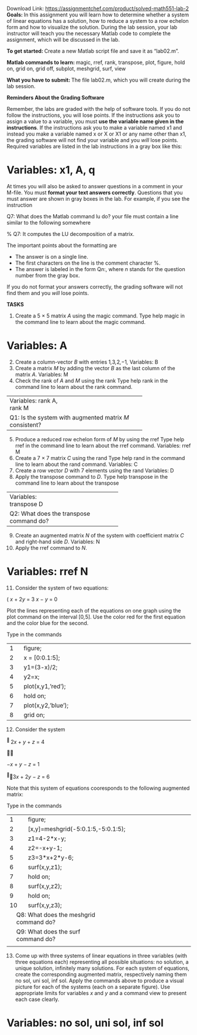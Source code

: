 Download Link: https://assignmentchef.com/product/solved-math551-lab-2
<br>
<strong>Goals: </strong>In this assignment you will learn how to determine whether a system of linear equations has a solution, how to reduce a system to a row echelon form and how to visualize the solution. During the lab session, your lab instructor will teach you the necessary Matlab code to complete the assignment, which will be discussed in the lab.

<strong>To get started: </strong>Create a new Matlab script file and save it as “lab02.m”.

<strong>Matlab commands to learn: </strong>magic, rref, rank, transpose, plot, figure, hold on, grid on, grid off, subplot, meshgrid, surf, view

<strong>What you have to submit: </strong>The file lab02.m, which you will create during the lab session.

<strong>Reminders About the Grading Software</strong>

Remember, the labs are graded with the help of software tools. If you do not follow the instructions, you will lose points. If the instructions ask you to assign a value to a variable, you must <strong>use the variable name given in the instructions</strong>. If the instructions ask you to make a variable named x1 and instead you make a variable named x or X or X1 or any name other than x1, the grading software will not find your variable and you <em>will </em>lose points. Required variables are listed in the lab instructions in a gray box like this:

<h1>Variables: x1, A, q</h1>

At times you will also be asked to answer questions in a comment in your M-file. You must <strong>format your text answers correctly</strong>. Questions that you must answer are shown in gray boxes in the lab. For example, if you see the instruction

Q7: What does the Matlab command lu do? your file must contain a line similar to the following somewhere

% Q7: It computes the LU decomposition of a matrix.

The important points about the formatting are

<ul>

 <li>The answer is on a single line.</li>

 <li>The first characters on the line is the comment character %.</li>

 <li>The answer is labeled in the form Q<em>n</em>:, where <em>n </em>stands for the question number from the gray box.</li>

</ul>

If you do not format your answers correctly, the grading software will not find them and you <em>will </em>lose points.

<strong>TASKS</strong>

<ol>

 <li>Create a 5 × 5 matrix <em>A </em>using the magic command. Type help magic in the command line to learn about the magic command.</li>

</ol>

<h1>Variables: A</h1>

<ol start="2">

 <li>Create a column-vector <em>B </em>with entries 1<em>,</em>3<em>,</em>2<em>,</em>−1<em>,</em> Variables: B</li>

 <li>Create a matrix <em>M </em>by adding the vector <em>B </em>as the last column of the matrix <em>A</em>. Variables: M</li>

 <li>Check the rank of <em>A </em>and <em>M </em>using the rank Type help rank in the command line to learn about the rank command.</li>

</ol>

<table width="339">

 <tbody>

  <tr>

   <td width="163">Variables: rank A, rank M</td>

   <td width="176"></td>

  </tr>

  <tr>

   <td colspan="2" width="339">Q1: Is the system with augmented matrix <em>M </em>consistent?</td>

  </tr>

 </tbody>

</table>

<ol start="5">

 <li>Produce a reduced row echelon form of <em>M </em>by using the rref Type help rref in the command line to learn about the rref command. Variables: rref M</li>

 <li>Create a 7 × 7 matrix <em>C </em>using the rand Type help rand in the command line to learn about the rand command. Variables: C</li>

 <li>Create a row vector <em>D </em>with 7 elements using the rand Variables: D</li>

 <li>Apply the transpose command to <em>D</em>. Type help transpose in the command line to learn about the transpose</li>

</ol>

<table width="273">

 <tbody>

  <tr>

   <td width="141">Variables: transpose D</td>

   <td width="132"></td>

  </tr>

  <tr>

   <td colspan="2" width="273">Q2: What does the transpose command do?</td>

  </tr>

 </tbody>

</table>

<ol start="9">

 <li>Create an augmented matrix <em>N </em>of the system with coefficient matrix <em>C </em>and right-hand side <em>D</em>. Variables: N</li>

 <li>Apply the rref command to <em>N</em>.</li>

</ol>

<h1>Variables: rref N</h1>

<ol start="11">

 <li>Consider the system of two equations:</li>

</ol>

( <em>x </em>+ 2<em>y </em>= 3 <em>x </em>− <em>y </em>= 0

Plot the lines representing each of the equations on one graph using the plot command on the interval [0<em>,</em>5]. Use the color red for the first equation and the color blue for the second.

Type in the commands

<table width="599">

 <tbody>

  <tr>

   <td width="27">1</td>

   <td width="572">figure;</td>

  </tr>

  <tr>

   <td width="27">2</td>

   <td width="572">x = [0:0.1:5];</td>

  </tr>

  <tr>

   <td width="27">3</td>

   <td width="572">y1=(3-x)/2;</td>

  </tr>

  <tr>

   <td width="27">4</td>

   <td width="572">y2=x;</td>

  </tr>

  <tr>

   <td width="27">5</td>

   <td width="572">plot(x,y1,’red’);</td>

  </tr>

  <tr>

   <td width="27">6</td>

   <td width="572">hold on;</td>

  </tr>

  <tr>

   <td width="27">7</td>

   <td width="572">plot(x,y2,’blue’);</td>

  </tr>

  <tr>

   <td width="27">8</td>

   <td width="572">grid on;</td>

  </tr>

 </tbody>

</table>

<ol start="12">

 <li>Consider the system</li>

</ol>

<sup> </sup>2<em>x </em>+ <em>y </em>+ <em>z </em>= 4



−<em>x </em>+ <em>y </em>− <em>z </em>= 1

<sup></sup>3<em>x </em>+ 2<em>y </em>− <em>z </em>= 6

Note that this system of equations cooresponds to the following augmented matrix:

Type in the commands

<table width="599">

 <tbody>

  <tr>

   <td colspan="2" width="27">1</td>

   <td colspan="3" width="572">figure;</td>

  </tr>

  <tr>

   <td colspan="2" width="27">2</td>

   <td colspan="3" width="572">[x,y]=meshgrid(-5:0.1:5,-5:0.1:5);</td>

  </tr>

  <tr>

   <td colspan="2" width="27">3</td>

   <td colspan="3" width="572">z1=4-2*x-y;</td>

  </tr>

  <tr>

   <td colspan="2" width="27">4</td>

   <td colspan="3" width="572">z2=-x+y-1;</td>

  </tr>

  <tr>

   <td colspan="2" width="27">5</td>

   <td colspan="3" width="572">z3=3*x+2*y-6;</td>

  </tr>

  <tr>

   <td colspan="2" width="27">6</td>

   <td colspan="3" width="572">surf(x,y,z1);</td>

  </tr>

  <tr>

   <td colspan="2" width="27">7</td>

   <td colspan="3" width="572">hold on;</td>

  </tr>

  <tr>

   <td colspan="2" width="27">8</td>

   <td colspan="3" width="572">surf(x,y,z2);</td>

  </tr>

  <tr>

   <td colspan="2" width="27">9</td>

   <td colspan="3" width="572">hold on;</td>

  </tr>

  <tr>

   <td colspan="2" width="27">10</td>

   <td colspan="3" width="572">surf(x,y,z3);</td>

  </tr>

  <tr>

   <td width="4"></td>

   <td colspan="3" width="266">Q8: What does the meshgrid command do?</td>

   <td width="330"></td>

  </tr>

  <tr>

   <td width="4"></td>

   <td colspan="2" width="238">Q9: What does the surf command do?</td>

   <td width="28"></td>

   <td width="330"></td>

  </tr>

  <tr>

   <td width="4"></td>

   <td width="23"></td>

   <td width="215"></td>

   <td width="28"></td>

   <td width="330"></td>

  </tr>

 </tbody>

</table>

<ol start="13">

 <li>Come up with three systems of linear equations in three variables (with three equations each) representing all possible situations: no solution, a unique solution, infinitely many solutions. For each system of equations, create the corresponding augmented matrix, respectively naming them no sol, uni sol, inf sol. Apply the commands above to produce a visual picture for each of the systems (each on a separate figure). Use appropriate limits for variables <em>x </em>and <em>y </em>and a command view to present each case clearly.</li>

</ol>

<h1>Variables: no sol, uni sol, inf sol</h1>